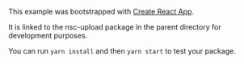 This example was bootstrapped with [Create React App](https://github.com/facebook/create-react-app).

It is linked to the nsc-upload package in the parent directory for development purposes.

You can run `yarn install` and then `yarn start` to test your package.
